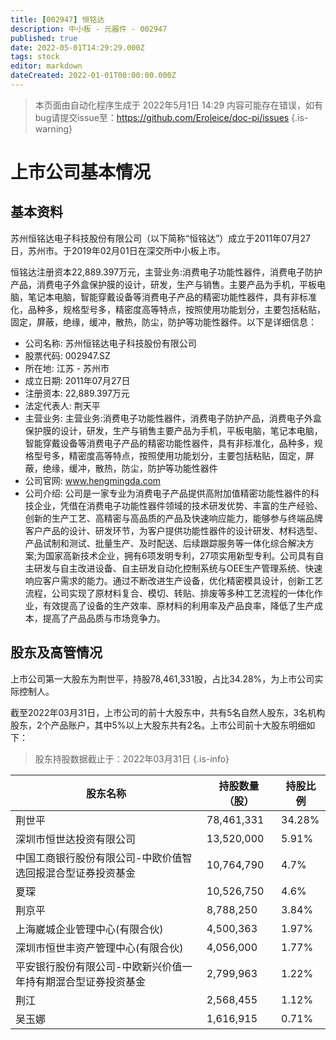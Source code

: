 ```yaml
---
title: [002947] 恒铭达
description: 中小板 - 元器件 - 002947
published: true
date: 2022-05-01T14:29:29.000Z
tags: stock
editor: markdown
dateCreated: 2022-01-01T00:00:00.000Z
---
```


> 本页面由自动化程序生成于 2022年5月1日 14:29
> 内容可能存在错误，如有bug请提交issue至：https://github.com/Eroleice/doc-pi/issues
{.is-warning}

# 上市公司基本情况

## 基本资料

苏州恒铭达电子科技股份有限公司（以下简称“恒铭达”）成立于2011年07月27日，苏州市。于2019年02月01日在深交所中小板上市。

恒铭达注册资本22,889.397万元，主营业务:消费电子功能性器件，消费电子防护产品，消费电子外盒保护膜的设计，研发，生产与销售。主要产品为手机，平板电脑，笔记本电脑，智能穿戴设备等消费电子产品的精密功能性器件，具有非标准化，品种多，规格型号多，精密度高等特点，按照使用功能划分，主要包括粘贴，固定，屏蔽，绝缘，缓冲，散热，防尘，防护等功能性器件。以下是详细信息：

- 公司名称: 苏州恒铭达电子科技股份有限公司
- 股票代码: 002947.SZ
- 所在地: 江苏 - 苏州市
- 成立日期: 2011年07月27日
- 注册资本: 22,889.397万元
- 法定代表人: 荆天平
- 主营业务: 主营业务:消费电子功能性器件，消费电子防护产品，消费电子外盒保护膜的设计，研发，生产与销售主要产品为手机，平板电脑，笔记本电脑，智能穿戴设备等消费电子产品的精密功能性器件，具有非标准化，品种多，规格型号多，精密度高等特点，按照使用功能划分，主要包括粘贴，固定，屏蔽，绝缘，缓冲，散热，防尘，防护等功能性器件
- 公司官网: www.hengmingda.com
- 公司介绍: 公司是一家专业为消费电子产品提供高附加值精密功能性器件的科技企业，凭借在消费电子功能性器件领域的技术研发优势、丰富的生产经验、创新的生产工艺、高精密与高品质的产品及快速响应能力，能够参与终端品牌客户产品的设计、研发环节，为客户提供功能性器件的设计研发、材料选型、产品试制和测试、批量生产、及时配送、后续跟踪服务等一体化综合解决方案;为国家高新技术企业，拥有6项发明专利，27项实用新型专利。公司具有自主研发与自主改进设备、自主研发自动化控制系统与OEE生产管理系统、快速响应客户需求的能力。通过不断改进生产设备，优化精密模具设计，创新工艺流程，公司实现了原材料复合、模切、转贴、排废等多种工艺流程的一体化作业，有效提高了设备的生产效率、原材料的利用率及产品良率，降低了生产成本，提高了产品品质与市场竞争力。


## 股东及高管情况

上市公司第一大股东为荆世平，持股78,461,331股，占比34.28%，为上市公司实际控制人。

截至2022年03月31日，上市公司的前十大股东中，共有5名自然人股东，3名机构股东，2个产品账户，其中5%以上大股东共有2名。上市公司前十大股东明细如下：

> 股东持股数据截止于：2022年03月31日
{.is-info}

| 股东名称 | 持股数量（股） | 持股比例 |
| --- | --- | --- |
| 荆世平 | 78,461,331 | 34.28% |
| 深圳市恒世达投资有限公司 | 13,520,000 | 5.91% |
| 中国工商银行股份有限公司-中欧价值智选回报混合型证券投资基金 | 10,764,790 | 4.7% |
| 夏琛 | 10,526,750 | 4.6% |
| 荆京平 | 8,788,250 | 3.84% |
| 上海崴城企业管理中心(有限合伙) | 4,500,363 | 1.97% |
| 深圳市恒世丰资产管理中心(有限合伙) | 4,056,000 | 1.77% |
| 平安银行股份有限公司-中欧新兴价值一年持有期混合型证券投资基金 | 2,799,963 | 1.22% |
| 荆江 | 2,568,455 | 1.12% |
| 吴玉娜 | 1,616,915 | 0.71% |




